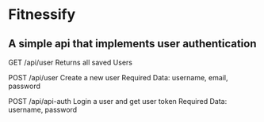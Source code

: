 # Fitnessify
## A simple api that implements user authentication

GET /api/user
Returns all saved Users

POST /api/user
Create a new user
Required Data: username, email, password

POST /api/api-auth
Login a user and get user token
Required Data: username, password
